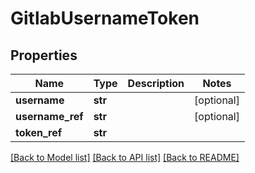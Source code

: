# GitlabUsernameToken

## Properties
Name | Type | Description | Notes
------------ | ------------- | ------------- | -------------
**username** | **str** |  | [optional] 
**username_ref** | **str** |  | [optional] 
**token_ref** | **str** |  | 

[[Back to Model list]](../README.md#documentation-for-models) [[Back to API list]](../README.md#documentation-for-api-endpoints) [[Back to README]](../README.md)

